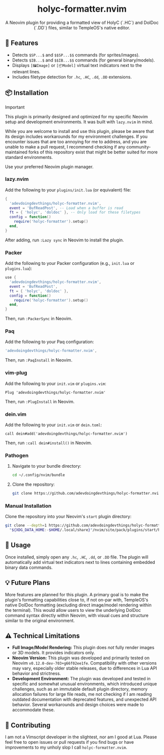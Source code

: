<h1 align="center">holyc-formatter.nvim</h1>

<p align="center">A Neovim plugin for providing a formatted view of HolyC (`.HC`) and DolDoc (`.DD`) files, similar to TempleOS's native editor.</p>

## 🌟 Features

- Detects `$SP...$` and `$$SP...$$` commands (for sprites/images).
- Detects `$IB...$` and `$$IB...$$` commands (for general binary/models).
- Displays `[🖼️Image]` or `[📦Model]` virtual text indicators next to the relevant lines.
- Includes filetype detection for `.hc`, `.HC`, `.dd`, `.DD` extensions.

## 📦 Installation
>[!IMPORTANT]
>This plugin is primarily designed and optimized for my specific Neovim setup and development environments. It was built with `lazy.nvim` in mind.
>
>While you are welcome to install and use this plugin, please be aware that its design includes workarounds for my environment challenges. If you encounter issues that are too annoying for me to address, and you are unable to make a pull request, I recommend checking if any community-maintained forks of this repository exist that might be better suited for more standard environments.


Use your preferred Neovim plugin manager.

### lazy.nvim

Add the following to your `plugins/init.lua` (or equivalent) file:

```lua
{
  'adevdoingdevthings/holyc-formatter.nvim',
  event = 'BufReadPost', -- Load when a buffer is read
  ft = { 'holyc', 'doldoc' }, -- Only load for these filetypes
  config = function()
    require('holyc-formatter').setup()
  end,
}
```

After adding, run `:Lazy sync` in Neovim to install the plugin.

### Packer

Add the following to your Packer configuration (e.g., `init.lua` or `plugins.lua`):

```lua
use {
  'adevdoingdevthings/holyc-formatter.nvim',
  event = 'BufReadPost',
  ft = { 'holyc', 'doldoc' },
  config = function()
    require('holyc-formatter').setup()
  end,
}
```

Then, run `:PackerSync` in Neovim.

### Paq

Add the following to your Paq configuration:

```lua
'adevdoingdevthings/holyc-formatter.nvim',
```

Then, run `:PaqInstall` in Neovim.

### vim-plug

Add the following to your `init.vim` or `plugins.vim`:

```vim
Plug 'adevdoingdevthings/holyc-formatter.nvim'
```

Then, run `:PlugInstall` in Neovim.

### dein.vim

Add the following to your `init.vim` or `dein.toml`:

```vim
call dein#add('adevdoingdevthings/holyc-formatter.nvim')
```

Then, run `:call dein#install()` in Neovim.

### Pathogen

1.  Navigate to your bundle directory:
    ```bash
    cd ~/.config/nvim/bundle
    ```
2.  Clone the repository:
    ```bash
    git clone https://github.com/adevdoingdevthings/holyc-formatter.nvim.git
    ```

### Manual Installation

Clone the repository into your Neovim's `start` plugin directory:

```bash
git clone --depth=1 https://github.com/adevdoingdevthings/holyc-formatter.nvim.git \
  "${XDG_DATA_HOME:-$HOME/.local/share}"/nvim/site/pack/plugins/start/holyc-formatter.nvim
```

## 🚀 Usage

Once installed, simply open any `.hc`, `.HC`, `.dd`, or `.DD` file. The plugin will automatically add virtual text indicators next to lines containing embedded binary data commands.

## 💡 Future Plans

More features are planned for this plugin. A primary goal is to make the plugin's formatting capabilities close to, if not on-par with, TempleOS's native DolDoc formatting (excluding direct image/model rendering within the terminal). This would allow users to view the underlying DolDoc command syntax directly within Neovim, with visual cues and structure similar to the original environment.

## ⚠️ Technical Limitations

- **Full Image/Model Rendering:** This plugin does *not* fully render images or 3D models. It provides indicators only.
- **Neovim Version:** This plugin was developed and primarily tested on Neovim `v0.12.0-dev-703+g66f02ee1fe`. Compatibility with other versions may vary, especially older stable releases, due to differences in Lua API behavior and strictness.
- **Development Environment:** The plugin was developed and tested in specific and somewhat unusual environments, which introduced unique challenges, such as an immutable default plugin directory, memory allocation failures for large file reads, me not checking if I am reading outdated documentation with deprecated features, and unexpected API behavior. Several workarounds and design choices were made to accommodate these.

## 🤝 Contributing

I am not a Vimscript developer in the slightest, nor am I good at Lua. Please feel free to open issues or pull requests if you find bugs or have improvements to my unholy slop I call `holyc-formatter.nvim`.
